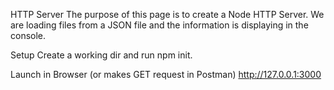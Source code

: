 HTTP Server
The purpose of this page is to create a Node HTTP Server. We are loading files from a JSON file and the information is displaying in the console. 

Setup
Create a working dir and run npm init.

Launch in Browser (or makes GET request in Postman)
http://127.0.0.1:3000